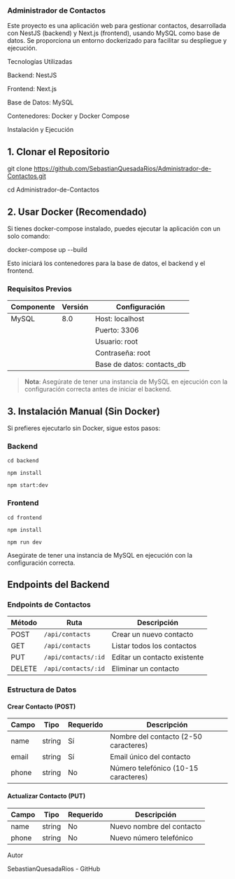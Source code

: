 ### Administrador de Contactos

Este proyecto es una aplicación web para gestionar contactos, desarrollada con NestJS (backend) y Next.js (frontend), usando MySQL como base de datos. Se proporciona un entorno dockerizado para facilitar su despliegue y ejecución.

Tecnologías Utilizadas

Backend: NestJS

Frontend: Next.js

Base de Datos: MySQL

Contenedores: Docker y Docker Compose

Instalación y Ejecución

## 1. Clonar el Repositorio

git clone https://github.com/SebastianQuesadaRios/Administrador-de-Contactos.git

cd Administrador-de-Contactos

## 2. Usar Docker (Recomendado)


Si tienes docker-compose instalado, puedes ejecutar la aplicación con un solo comando:

docker-compose up --build

Esto iniciará los contenedores para la base de datos, el backend y el frontend.

### Requisitos Previos
| Componente | Versión | Configuración |
|------------|---------|---------------|
| MySQL | 8.0 | Host: localhost |
| | | Puerto: 3306 |
| | | Usuario: root |
| | | Contraseña: root |
| | | Base de datos: contacts_db |

> **Nota**: Asegúrate de tener una instancia de MySQL en ejecución con la configuración correcta antes de iniciar el backend.

## 3. Instalación Manual (Sin Docker)

Si prefieres ejecutarlo sin Docker, sigue estos pasos:


### Backend

    cd backend

    npm install

    npm start:dev




### Frontend

    cd frontend

    npm install

    npm run dev

Asegúrate de tener una instancia de MySQL en ejecución con la configuración correcta.

## Endpoints del Backend

### Endpoints de Contactos

| Método | Ruta | Descripción |
|--------|------|-------------|
| POST | `/api/contacts` | Crear un nuevo contacto |
| GET | `/api/contacts` | Listar todos los contactos |
| PUT | `/api/contacts/:id` | Editar un contacto existente |
| DELETE | `/api/contacts/:id` | Eliminar un contacto |

### Estructura de Datos

#### Crear Contacto (POST)
| Campo | Tipo | Requerido | Descripción |
|-------|------|-----------|-------------|
| name | string | Sí | Nombre del contacto (2-50 caracteres) |
| email | string | Sí | Email único del contacto |
| phone | string | No | Número telefónico (10-15 caracteres) |

#### Actualizar Contacto (PUT)
| Campo | Tipo | Requerido | Descripción |
|-------|------|-----------|-------------|
| name | string | No | Nuevo nombre del contacto |
| phone | string | No | Nuevo número telefónico |




Autor

SebastianQuesadaRios - GitHub


